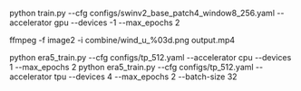  python train.py --cfg configs/swinv2_base_patch4_window8_256.yaml --accelerator gpu --devices -1 --max_epochs 2

ffmpeg -f image2 -i combine/wind_u_%03d.png output.mp4

python era5_train.py --cfg configs/tp_512.yaml --accelerator cpu --devices 1 --max_epochs 2
python era5_train.py --cfg configs/tp_512.yaml --accelerator tpu --devices 4 --max_epochs 2 --batch-size 32
